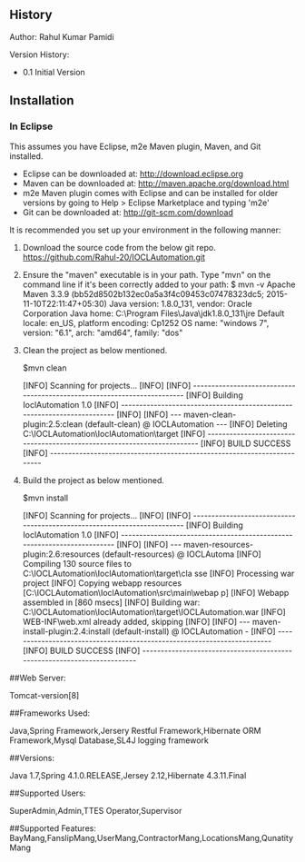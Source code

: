 ## History

Author: Rahul Kumar Pamidi

Version History:
- 0.1 Initial Version

## Installation

### In Eclipse

This assumes you have Eclipse, m2e Maven plugin, Maven, and Git installed.

- Eclipse can be downloaded at: http://download.eclipse.org
- Maven can be downloaded at: http://maven.apache.org/download.html
- m2e Maven plugin comes with Eclipse and can be installed for older versions by going to Help > Eclipse Marketplace and typing 'm2e'
- Git can be downloaded at: http://git-scm.com/download

 It is recommended you set up your environment in the following manner:
 
 1. Download the source code from the below git repo.
    https://github.com/Rahul-20/IOCLAutomation.git
  
 2. Ensure the "maven" executable is in your path. Type "mvn" on the command line if it's been correctly added to your path:
        $ mvn -v
        Apache Maven 3.3.9 (bb52d8502b132ec0a5a3f4c09453c07478323dc5; 2015-11-10T22:11:47+05:30)
        Java version: 1.8.0_131, vendor: Oracle Corporation
        Java home: C:\Program Files\Java\jdk1.8.0_131\jre
        Default locale: en_US, platform encoding: Cp1252
        OS name: "windows 7", version: "6.1", arch: "amd64", family: "dos"
        
  3. Clean the project as below mentioned.
  
        $mvn clean
        
        [INFO] Scanning for projects...
        [INFO]
        [INFO] ------------------------------------------------------------------------
        [INFO] Building IoclAutomation 1.0
        [INFO] ------------------------------------------------------------------------
        [INFO]
        [INFO] --- maven-clean-plugin:2.5:clean (default-clean) @ IOCLAutomation ---
        [INFO] Deleting C:\IOCLAutomation\IoclAutomation\target
        [INFO] ------------------------------------------------------------------------
        [INFO] BUILD SUCCESS
        [INFO] ------------------------------------------------------------------------
  
  4. Build the project as below mentioned.
  
        $mvn install
        
        [INFO] Scanning for projects...
        [INFO]
        [INFO] ------------------------------------------------------------------------
        [INFO] Building IoclAutomation 1.0
        [INFO] ------------------------------------------------------------------------
        [INFO]
        [INFO] --- maven-resources-plugin:2.6:resources (default-resources) @ IOCLAutoma
        [INFO] Compiling 130 source files to C:\IOCLAutomation\IoclAutomation\target\cla
        sse
        [INFO] Processing war project
        [INFO] Copying webapp resources [C:\IOCLAutomation\IoclAutomation\src\main\webap
        p]
        [INFO] Webapp assembled in [860 msecs]
        [INFO] Building war: C:\IOCLAutomation\IoclAutomation\target\IOCLAutomation.war
        [INFO] WEB-INF\web.xml already added, skipping
        [INFO]
        [INFO] --- maven-install-plugin:2.4:install (default-install) @ IOCLAutomation -
        [INFO] ------------------------------------------------------------------------
        [INFO] BUILD SUCCESS
        [INFO] ------------------------------------------------------------------------
       

##Web Server:

Tomcat-version[8]

##Frameworks Used:

Java,Spring Framework,Jersery Restful Framework,Hibernate ORM Framework,Mysql Database,SL4J logging framework

##Versions: 

Java 1.7,Spring 4.1.0.RELEASE,Jersey 2.12,Hibernate 4.3.11.Final

##Supported Users: 

SuperAdmin,Admin,TTES Operator,Supervisor

##Supported Features:
BayMang,FanslipMang,UserMang,ContractorMang,LocationsMang,QunatityMang
